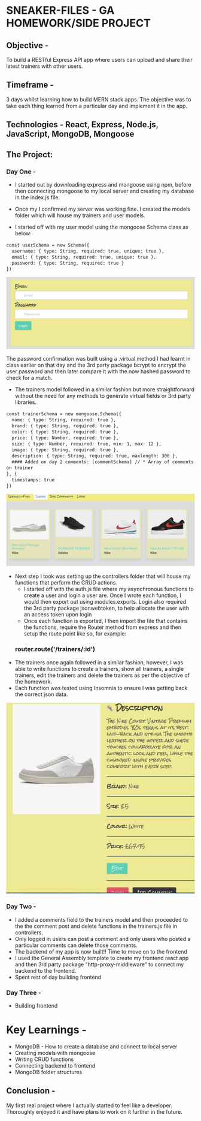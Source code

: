 
# SNEAKER-FILES - GA HOMEWORK/SIDE PROJECT

## Objective - 

To build a RESTful Express API app where users can upload and share their latest trainers with other users.

## Timeframe - 

3 days whilst learning how to build MERN stack apps. The objective was to take each thing learned from a particular day and implement it in the app.

## Technologies - React, Express, Node.js, JavaScript, MongoDB, Mongoose

## The Project:

### Day One -

* I started out by downloading express and mongoose using npm, before then connecting mongoose to my local server and creating my database in the index.js file.

* Once my I confirmed my server was working fine. I created the models folder which will house my trainers and user models. 

* I started off with my user model using the mongoose Schema class as below:
```
const userSchema = new Schema({
  username: { type: String, required: true, unique: true },
  email: { type: String, required: true, unique: true },
  password: { type: String, required: true }
})
```

![my screenshot](readme-images/login.png)

The password confirmation was built using a .virtual method I had learnt in class earlier on that day and the 3rd party package bcrypt to encrypt the user password and then later compare it with the now hashed password to check for a match.

* The trainers model followed in a similar fashion but more straightforward without the need for any methods to generate virtual fields or 3rd party libraries. 
```
const trainerSchema = new mongoose.Schema({
  name: { type: String, required: true },
  brand: { type: String, required: true },
  color: { type: String, required: true },
  price: { type: Number, required: true },
  size: { type: Number, required: true, min: 1, max: 12 },
  image: { type: String, required: true },
  description: { type: String, required: true, maxlength: 300 },
  #### Added on day 2 comments: [commentSchema] // * Array of comments on trainer 
}, {
  timestamps: true
})
```

![my screenshot](readme-images/trainersindex.png)

* Next step I took was setting up the controllers folder that will house my functions that perform the CRUD actions. 
  * I started off with the auth.js file where my asynchronous functions to create a user and login a user are. Once I wrote each function, I would then export out using modules.exports. Login also required the 3rd party package jsonwebtoken, to help allocate the user with an access token upon login
  * Once each function is exported, I then import the file that contains the functions, require the Router method from express and then setup the route point like so, for example:
   ### router.route('/trainers/:id')
* The trainers once again followed in a similar fashion, however, I was able to write functions to create a trainers, show all trainers, a single trainers, edit the trainers and delete the trainers as per the objective of the homework.
* Each function was tested using Insomnia to ensure I was getting back the correct json data.

![my screenshot](readme-images/trainershow.png)

### Day Two - 

* I added a comments field to the trainers model and then proceeded to the the comment post and delete functions in the trainers.js file in controllers. 
* Only logged in users can post a comment and only users who posted a particular comments can delete those comments. 
* The backend of my app is now built!! Time to move on to the frontend 
* I used the General Assembly template to create my frontend react app and then 3rd party package "http-proxy-middleware" to connect my backend to the frontend.
* Spent rest of day building frontend

### Day Three - 

* Building frontend

# Key Learnings - 

* MongoDB - How to create a database and connect to local server
* Creating models with mongoose
* Writing CRUD functions
* Connecting backend to frontend
* MongoDB folder structures

## Conclusion - 

My first real project where I actually started to feel like a developer. Thoroughly enjoyed it and have plans to work on it further in the future.



